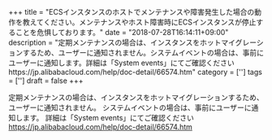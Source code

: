 +++
title = "ECSインスタンスのホストでメンテナンスや障害発生した場合の動作を教えてください。メンテナンスやホスト障害時にECSインスタンスが停止することを危惧しております。"
date = "2018-07-28T16:14:11+09:00"
description = "定期メンテナンスの場合は、インスタンスをホットマイグレーションするため、ユーザーに通知されません。システムイベントの場合は、事前にユーザーに通知します。詳細は「System events」にてご確認くださいhttps://jp.alibabacloud.com/help/doc-detail/66574.htm"
category = ['']
tags = ['']
draft = false
+++

定期メンテナンスの場合は、インスタンスをホットマイグレーションするため、ユーザーに通知されません。
システムイベントの場合は、事前にユーザーに通知します。
詳細は「System events」にてご確認ください
https://jp.alibabacloud.com/help/doc-detail/66574.htm

